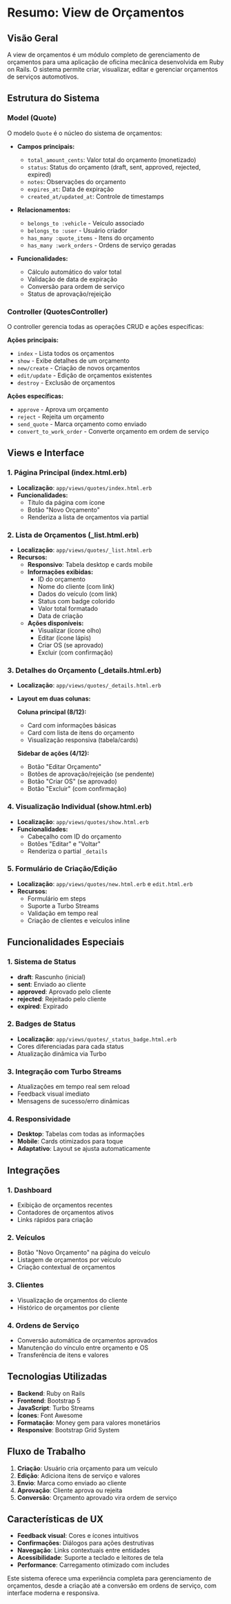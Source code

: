 # Resumo: View de Orçamentos

## Visão Geral
A view de orçamentos é um módulo completo de gerenciamento de orçamentos para uma aplicação de oficina mecânica desenvolvida em Ruby on Rails. O sistema permite criar, visualizar, editar e gerenciar orçamentos de serviços automotivos.

## Estrutura do Sistema

### Model (Quote)
O modelo `Quote` é o núcleo do sistema de orçamentos:

- **Campos principais:**
  - `total_amount_cents`: Valor total do orçamento (monetizado)
  - `status`: Status do orçamento (draft, sent, approved, rejected, expired)
  - `notes`: Observações do orçamento
  - `expires_at`: Data de expiração
  - `created_at/updated_at`: Controle de timestamps

- **Relacionamentos:**
  - `belongs_to :vehicle` - Veículo associado
  - `belongs_to :user` - Usuário criador
  - `has_many :quote_items` - Itens do orçamento
  - `has_many :work_orders` - Ordens de serviço geradas

- **Funcionalidades:**
  - Cálculo automático do valor total
  - Validação de data de expiração
  - Conversão para ordem de serviço
  - Status de aprovação/rejeição

### Controller (QuotesController)
O controller gerencia todas as operações CRUD e ações específicas:

**Ações principais:**
- `index` - Lista todos os orçamentos
- `show` - Exibe detalhes de um orçamento
- `new/create` - Criação de novos orçamentos
- `edit/update` - Edição de orçamentos existentes
- `destroy` - Exclusão de orçamentos

**Ações específicas:**
- `approve` - Aprova um orçamento
- `reject` - Rejeita um orçamento
- `send_quote` - Marca orçamento como enviado
- `convert_to_work_order` - Converte orçamento em ordem de serviço

## Views e Interface

### 1. Página Principal (index.html.erb)
- **Localização**: `app/views/quotes/index.html.erb`
- **Funcionalidades:**
  - Título da página com ícone
  - Botão "Novo Orçamento"
  - Renderiza a lista de orçamentos via partial

### 2. Lista de Orçamentos (_list.html.erb)
- **Localização**: `app/views/quotes/_list.html.erb`
- **Recursos:**
  - **Responsivo**: Tabela desktop e cards mobile
  - **Informações exibidas:**
    - ID do orçamento
    - Nome do cliente (com link)
    - Dados do veículo (com link)
    - Status com badge colorido
    - Valor total formatado
    - Data de criação
  - **Ações disponíveis:**
    - Visualizar (ícone olho)
    - Editar (ícone lápis)
    - Criar OS (se aprovado)
    - Excluir (com confirmação)

### 3. Detalhes do Orçamento (_details.html.erb)
- **Localização**: `app/views/quotes/_details.html.erb`
- **Layout em duas colunas:**
  
  **Coluna principal (8/12):**
  - Card com informações básicas
  - Card com lista de itens do orçamento
  - Visualização responsiva (tabela/cards)
  
  **Sidebar de ações (4/12):**
  - Botão "Editar Orçamento"
  - Botões de aprovação/rejeição (se pendente)
  - Botão "Criar OS" (se aprovado)
  - Botão "Excluir" (com confirmação)

### 4. Visualização Individual (show.html.erb)
- **Localização**: `app/views/quotes/show.html.erb`
- **Funcionalidades:**
  - Cabeçalho com ID do orçamento
  - Botões "Editar" e "Voltar"
  - Renderiza o partial `_details`

### 5. Formulário de Criação/Edição
- **Localização**: `app/views/quotes/new.html.erb` e `edit.html.erb`
- **Recursos:**
  - Formulário em steps
  - Suporte a Turbo Streams
  - Validação em tempo real
  - Criação de clientes e veículos inline

## Funcionalidades Especiais

### 1. Sistema de Status
- **draft**: Rascunho (inicial)
- **sent**: Enviado ao cliente
- **approved**: Aprovado pelo cliente
- **rejected**: Rejeitado pelo cliente
- **expired**: Expirado

### 2. Badges de Status
- **Localização**: `app/views/quotes/_status_badge.html.erb`
- Cores diferenciadas para cada status
- Atualização dinâmica via Turbo

### 3. Integração com Turbo Streams
- Atualizações em tempo real sem reload
- Feedback visual imediato
- Mensagens de sucesso/erro dinâmicas

### 4. Responsividade
- **Desktop**: Tabelas com todas as informações
- **Mobile**: Cards otimizados para toque
- **Adaptativo**: Layout se ajusta automaticamente

## Integrações

### 1. Dashboard
- Exibição de orçamentos recentes
- Contadores de orçamentos ativos
- Links rápidos para criação

### 2. Veículos
- Botão "Novo Orçamento" na página do veículo
- Listagem de orçamentos por veículo
- Criação contextual de orçamentos

### 3. Clientes
- Visualização de orçamentos do cliente
- Histórico de orçamentos por cliente

### 4. Ordens de Serviço
- Conversão automática de orçamentos aprovados
- Manutenção do vínculo entre orçamento e OS
- Transferência de itens e valores

## Tecnologias Utilizadas

- **Backend**: Ruby on Rails
- **Frontend**: Bootstrap 5
- **JavaScript**: Turbo Streams
- **Ícones**: Font Awesome
- **Formatação**: Money gem para valores monetários
- **Responsive**: Bootstrap Grid System

## Fluxo de Trabalho

1. **Criação**: Usuário cria orçamento para um veículo
2. **Edição**: Adiciona itens de serviço e valores
3. **Envio**: Marca como enviado ao cliente
4. **Aprovação**: Cliente aprova ou rejeita
5. **Conversão**: Orçamento aprovado vira ordem de serviço

## Características de UX

- **Feedback visual**: Cores e ícones intuitivos
- **Confirmações**: Diálogos para ações destrutivas
- **Navegação**: Links contextuais entre entidades
- **Acessibilidade**: Suporte a teclado e leitores de tela
- **Performance**: Carregamento otimizado com includes

Este sistema oferece uma experiência completa para gerenciamento de orçamentos, desde a criação até a conversão em ordens de serviço, com interface moderna e responsiva.